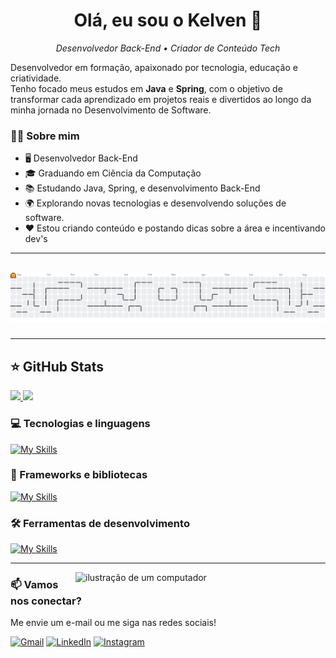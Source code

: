 <h1 align="center">Olá, eu sou o Kelven 👋</h1>

<p align="center">
  <em>Desenvolvedor Back-End • Criador de Conteúdo Tech</em>
</p>

<p align="left">
  Desenvolvedor em formação, apaixonado por tecnologia, educação e criatividade.<br>
 Tenho focado meus estudos em <strong>Java</strong> e <strong>Spring</strong>, com o objetivo de transformar cada aprendizado em projetos reais e divertidos ao longo da minha jornada no Desenvolvimento de Software.
</p>

### 👩‍💻 Sobre mim

- 🖥️ Desenvolvedor Back-End
- 🎓 Graduando em Ciência da Computação
- 📚 Estudando Java, Spring, e desenvolvimento Back-End
- 🌍 Explorando novas tecnologias e desenvolvendo soluções de software.
- ❤️ Estou criando conteúdo e postando dicas sobre a área e incentivando dev's

---
<br>

<picture>
  <source media="(prefers-color-scheme: dark)" srcset="https://raw.githubusercontent.com/Shieda7/Kelven-Macedo/output/pacman-contribution-graph-dark.svg">
  <source media="(prefers-color-scheme: light)" srcset="https://raw.githubusercontent.com/Shieda7/Kelven-Macedo/output/pacman-contribution-graph.svg">
  <img alt="pacman contribution graph" src="https://raw.githubusercontent.com/Shieda7/Kelven-Macedo/output/pacman-contribution-graph.svg">
</picture>

###
---



## ⭐ GitHub Stats
<a href="https://github.com/Shieda7">
  <img height="180em" src="https://github-readme-stats.vercel.app/api?username=Shieda7&show_icons=true&theme=radical&include_all_commits=true&count_private=true"/>
  <img height="180em" src="https://github-readme-stats.vercel.app/api/top-langs/?username=Shieda7&layout=compact&langs_count=6&theme=radical"/>
</a>

### 💻 Tecnologias e linguagens

[![My Skills](https://skillicons.dev/icons?i=java,docker,html,css,js,python,cs)](https://skillicons.dev)

### 🚀 Frameworks e bibliotecas
[![My Skills](https://skillicons.dev/icons?i=spring,mongodb,mysql,postgres,hibernate)](https://skillicons.dev)

### 🛠️ Ferramentas de desenvolvimento
[![My Skills](https://skillicons.dev/icons?i=arch,ubuntu,windows,idea,vscode,git,github,postman,kafka,kubernetes,rabbitmq)](https://skillicons.dev)

---

<img src="https://raw.githubusercontent.com/MicaelliMedeiros/micaellimedeiros/master/image/computer-illustration.png" alt="ilustração de um computador" width="400px" align="right">

### 📫 Vamos nos conectar?
Me envie um e-mail ou me siga nas redes sociais!  

<p align="left">
  <a href="mailto:shiedakelvin7@gmail.com"><img src="https://img.shields.io/badge/-Gmail-FF0000?style=flat-square&logo=gmail&logoColor=white" alt="Gmail"/></a>
  <a href="https://www.linkedin.com/in/kelven-ferreira-macedo-ab3174304/"><img src="https://img.shields.io/badge/-LinkedIn-0e76a8?style=flat-square&logo=linkedin&logoColor=white" alt="LinkedIn"/></a>
  <a href="https://www.instagram.com/sheidameajuda/"><img src="https://img.shields.io/badge/-Instagram-DF0174?style=flat-square&logo=instagram&logoColor=white" alt="Instagram"/></a>
</p>